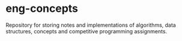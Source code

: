 # eng-concepts

Repository for storing notes and implementations of algorithms, data structures, concepts and competitive programming assignments.
